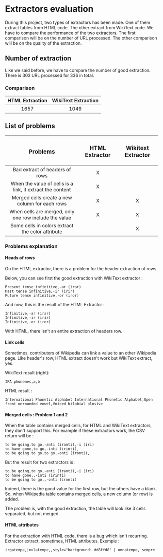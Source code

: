 # Extractors evaluation
During this project, two types of extractors has been made. One of them extract tables from HTML code. 
The other extract from WikiText code. We have to compare the performance of the two extractors. 
The first comparison will be on the number of URL processed. 
The other comparison will be on the quality of the extraction.

## Number of extraction

Like we said before, we have to compare the number of good extraction.
There is 303 URL processed for 336 in total.

### Comparison

|HTML Extraction|WikiText Extraction|
|:----------:|:---------:|
|1657|1049|
 
## List of problems
|<h3>Problems </h3>| <h3>HTML Extractor</h3>       |  <h3>Wikitext Extractor</h3>  |
|:---------------:|:------------:|:------------:| 
|Bad extract of headers of rows| X ||
|When the value of cells is a link, it extract the content| X ||
|Merged cells create a new column for each rows| X | X |
|When cells are merged, only one row include the value| X | X |
|Some cells in colors extract the color attribute|| X |

### Problems explanation

#### Heads of rows

On the HTML extractor, there is a problem for the header extraction of rows.

Below, you can see first the good extraction with WikiText extractor :

```
Present tense infinitive,-ar (irar)
Past tense infinitive,-ir (irir)
Future tense infinitive,-or (iror)
```

And now, this is the result of the HTML Extractor : 

```
Infinitive,-ar (irar)
Infinitive,-ir (irir)
Infinitive,-or (iror)
```

With HTML, there isn't an entire extraction of headers row.

#### Link cells

Sometimes, contributors of Wikipedia can link a value to an other Wikipedia page.
Like header's row, HTML extract doesn't work but WikiText extract, yes.

WikiText result (right): 

```
IPA phonemes,a,b
```

HTML result : 

```
International Phonetic Alphabet International Phonetic Alphabet,Open front unrounded vowel,Voiced bilabial plosive
```

#### Merged cells : Problem 1 and 2

When the table contains merged cells, for HTML and WikiText extractors, they don't support this.
For example if these extractors work, the CSV return will be :

```
to be going,to go,-anti (iranti),-i (iri)
to have gone,to go,-inti (irinti),
to be going to go,to go,-onti (ironti),
```

But the result for two extractors is : 

```
to be going,to go,-anti (iranti),-i (iri)
to have gone,,-inti (irinti)
to be going to go,,-onti (ironti)
```

Indeed, there is the good value for the first row, but the others have a blank. So, when Wikipedia table contains merged cells, a new column (or row) is added.

The problem is, with the good extraction, the table will look like 3 cells separated, but not merged.

#### HTML attributes

For the extraction with HTML code, there is a bug which isn't recurring. 
Extractor extract, sometimes, HTML attributes. Exemple : 

```
irgatempe,|nulatempe,,style="background: #d8ffd8" | omnatempe, sempre
```
